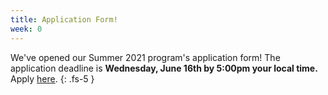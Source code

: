 ```yaml
---
title: Application Form!
week: 0
---
```


We've opened our Summer 2021 program's application form! The application deadline is **Wednesday, June 16th by 5:00pm your local time.** Apply [here](interest).
{: .fs-5 }
